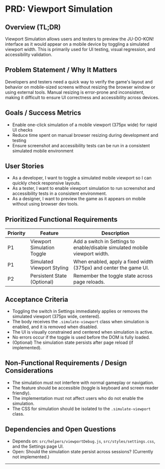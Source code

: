 # PRD: Viewport Simulation

## Overview (TL;DR)
Viewport Simulation allows users and testers to preview the JU-DO-KON! interface as it would appear on a mobile device by toggling a simulated viewport width. This is primarily used for UI testing, visual regression, and accessibility validation.

## Problem Statement / Why It Matters
Developers and testers need a quick way to verify the game's layout and behavior on mobile-sized screens without resizing the browser window or using external tools. Manual resizing is error-prone and inconsistent, making it difficult to ensure UI correctness and accessibility across devices.

## Goals / Success Metrics
- Enable one-click simulation of a mobile viewport (375px wide) for rapid UI checks
- Reduce time spent on manual browser resizing during development and testing
- Ensure screenshot and accessibility tests can be run in a consistent simulated mobile environment

## User Stories
- As a developer, I want to toggle a simulated mobile viewport so I can quickly check responsive layouts.
- As a tester, I want to enable viewport simulation to run screenshot and accessibility tests in a consistent environment.
- As a designer, I want to preview the game as it appears on mobile without using browser dev tools.

## Prioritized Functional Requirements
| Priority | Feature                        | Description                                                                 |
|----------|--------------------------------|-----------------------------------------------------------------------------|
| P1       | Viewport Simulation Toggle     | Add a switch in Settings to enable/disable simulated mobile viewport width. |
| P1       | Simulated Viewport Styling     | When enabled, apply a fixed width (375px) and center the game UI.           |
| P2       | Persistent State (Optional)    | Remember the toggle state across page reloads.                              |

## Acceptance Criteria
- Toggling the switch in Settings immediately applies or removes the simulated viewport (375px wide, centered).
- The body receives the `.simulate-viewport` class when simulation is enabled, and it is removed when disabled.
- The UI is visually constrained and centered when simulation is active.
- No errors occur if the toggle is used before the DOM is fully loaded.
- (Optional) The simulation state persists after page reload (if implemented).

## Non-Functional Requirements / Design Considerations
- The simulation must not interfere with normal gameplay or navigation.
- The feature should be accessible (toggle is keyboard and screen reader friendly).
- The implementation must not affect users who do not enable the simulation.
- The CSS for simulation should be isolated to the `.simulate-viewport` class.

## Dependencies and Open Questions
- Depends on: `src/helpers/viewportDebug.js`, `src/styles/settings.css`, and the Settings page UI.
- Open: Should the simulation state persist across sessions? (Currently not implemented.)

---

